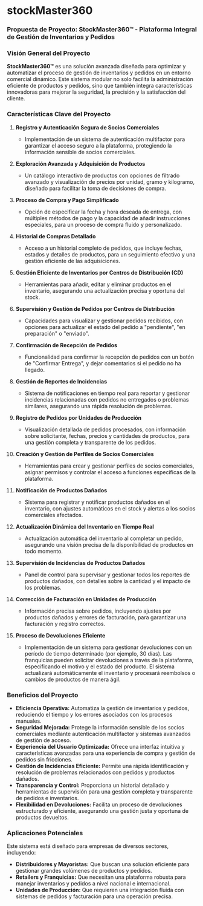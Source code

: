 # stockMaster360
### **Propuesta de Proyecto: StockMaster360™ - Plataforma Integral de Gestión de Inventarios y Pedidos**

### **Visión General del Proyecto**

**StockMaster360™** es una solución avanzada diseñada para optimizar y automatizar el proceso de gestión de inventarios y pedidos en un entorno comercial dinámico. Este sistema modular no solo facilita la administración eficiente de productos y pedidos, sino que también integra características innovadoras para mejorar la seguridad, la precisión y la satisfacción del cliente.

### **Características Clave del Proyecto**

1. **Registro y Autenticación Segura de Socios Comerciales**
   - Implementación de un sistema de autenticación multifactor para garantizar el acceso seguro a la plataforma, protegiendo la información sensible de socios comerciales.

2. **Exploración Avanzada y Adquisición de Productos**
   - Un catálogo interactivo de productos con opciones de filtrado avanzado y visualización de precios por unidad, gramo y kilogramo, diseñado para facilitar la toma de decisiones de compra.

3. **Proceso de Compra y Pago Simplificado**
   - Opción de especificar la fecha y hora deseada de entrega, con múltiples métodos de pago y la capacidad de añadir instrucciones especiales, para un proceso de compra fluido y personalizado.

4. **Historial de Compras Detallado**
   - Acceso a un historial completo de pedidos, que incluye fechas, estados y detalles de productos, para un seguimiento efectivo y una gestión eficiente de las adquisiciones.

5. **Gestión Eficiente de Inventarios por Centros de Distribución (CD)**
   - Herramientas para añadir, editar y eliminar productos en el inventario, asegurando una actualización precisa y oportuna del stock.

6. **Supervisión y Gestión de Pedidos por Centros de Distribución**
   - Capacidades para visualizar y gestionar pedidos recibidos, con opciones para actualizar el estado del pedido a "pendiente", "en preparación" o "enviado".

7. **Confirmación de Recepción de Pedidos**
   - Funcionalidad para confirmar la recepción de pedidos con un botón de "Confirmar Entrega", y dejar comentarios si el pedido no ha llegado.

8. **Gestión de Reportes de Incidencias**
   - Sistema de notificaciones en tiempo real para reportar y gestionar incidencias relacionadas con pedidos no entregados o problemas similares, asegurando una rápida resolución de problemas.

9. **Registro de Pedidos por Unidades de Producción**
   - Visualización detallada de pedidos procesados, con información sobre solicitante, fechas, precios y cantidades de productos, para una gestión completa y transparente de los pedidos.

10. **Creación y Gestión de Perfiles de Socios Comerciales**
    - Herramientas para crear y gestionar perfiles de socios comerciales, asignar permisos y controlar el acceso a funciones específicas de la plataforma.

11. **Notificación de Productos Dañados**
    - Sistema para registrar y notificar productos dañados en el inventario, con ajustes automáticos en el stock y alertas a los socios comerciales afectados.

12. **Actualización Dinámica del Inventario en Tiempo Real**
    - Actualización automática del inventario al completar un pedido, asegurando una visión precisa de la disponibilidad de productos en todo momento.

13. **Supervisión de Incidencias de Productos Dañados**
    - Panel de control para supervisar y gestionar todos los reportes de productos dañados, con detalles sobre la cantidad y el impacto de los problemas.

14. **Corrección de Facturación en Unidades de Producción**
    - Información precisa sobre pedidos, incluyendo ajustes por productos dañados y errores de facturación, para garantizar una facturación y registro correctos.

15. **Proceso de Devoluciones Eficiente**
    - Implementación de un sistema para gestionar devoluciones con un período de tiempo determinado (por ejemplo, 30 días). Las franquicias pueden solicitar devoluciones a través de la plataforma, especificando el motivo y el estado del producto. El sistema actualizará automáticamente el inventario y procesará reembolsos o cambios de productos de manera ágil.

### **Beneficios del Proyecto**

- **Eficiencia Operativa:** Automatiza la gestión de inventarios y pedidos, reduciendo el tiempo y los errores asociados con los procesos manuales.
- **Seguridad Mejorada:** Protege la información sensible de los socios comerciales mediante autenticación multifactor y sistemas avanzados de gestión de acceso.
- **Experiencia del Usuario Optimizada:** Ofrece una interfaz intuitiva y características avanzadas para una experiencia de compra y gestión de pedidos sin fricciones.
- **Gestión de Incidencias Eficiente:** Permite una rápida identificación y resolución de problemas relacionados con pedidos y productos dañados.
- **Transparencia y Control:** Proporciona un historial detallado y herramientas de supervisión para una gestión completa y transparente de pedidos e inventarios.
- **Flexibilidad en Devoluciones:** Facilita un proceso de devoluciones estructurado y eficiente, asegurando una gestión justa y oportuna de productos devueltos.

### **Aplicaciones Potenciales**

Este sistema está diseñado para empresas de diversos sectores, incluyendo:

- **Distribuidores y Mayoristas:** Que buscan una solución eficiente para gestionar grandes volúmenes de productos y pedidos.
- **Retailers y Franquicias:** Que necesitan una plataforma robusta para manejar inventarios y pedidos a nivel nacional e internacional.
- **Unidades de Producción:** Que requieren una integración fluida con sistemas de pedidos y facturación para una operación precisa.
